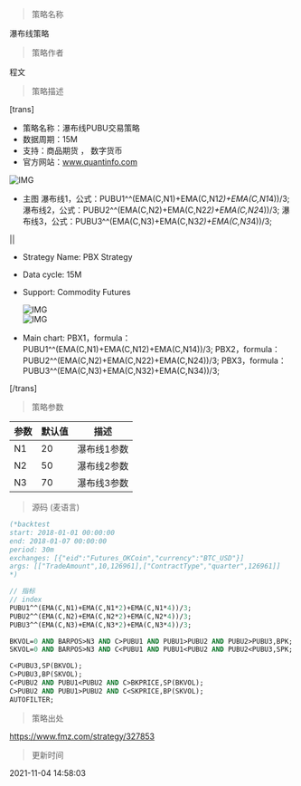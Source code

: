
> 策略名称

瀑布线策略

> 策略作者

程文

> 策略描述

[trans]
- 策略名称：瀑布线PUBU交易策略
- 数据周期：15M
- 支持：商品期货 ， 数字货币
- 官方网站：www.quantinfo.com

![IMG](https://www.fmz.com/upload/asset/3ba2dba0c6b01773b2c296438ff77d25.png)

- 主图
  瀑布线1，公式：PUBU1^^(EMA(C,N1)+EMA(C,N1*2)+EMA(C,N1*4))/3;
  瀑布线2，公式：PUBU2^^(EMA(C,N2)+EMA(C,N2*2)+EMA(C,N2*4))/3;
  瀑布线3，公式：PUBU3^^(EMA(C,N3)+EMA(C,N3*2)+EMA(C,N3*4))/3;

||

- Strategy Name: PBX Strategy
- Data cycle: 15M
- Support: Commodity Futures

  ![IMG](https://www.fmz.com/upload/asset/7a091a85a4f8af0a587ebd533b70145e.png)  
  ![IMG](https://www.fmz.com/upload/asset/151864a4e277271e6e9dce13515a0b4a.png) 

- Main chart:
  PBX1，formula：PUBU1^^(EMA(C,N1)+EMA(C,N12)+EMA(C,N14))/3;
  PBX2，formula：PUBU2^^(EMA(C,N2)+EMA(C,N22)+EMA(C,N24))/3;
  PBX3，formula：PUBU3^^(EMA(C,N3)+EMA(C,N32)+EMA(C,N34))/3;

[/trans]

> 策略参数



|参数|默认值|描述|
|----|----|----|
|N1|20|瀑布线1参数|PBX1 parameter|
|N2|50|瀑布线2参数|PBX2 parameter|
|N3|70|瀑布线3参数|PBX3 parameter|


> 源码 (麦语言)

``` pascal
(*backtest
start: 2018-01-01 00:00:00
end: 2018-01-07 00:00:00
period: 30m
exchanges: [{"eid":"Futures_OKCoin","currency":"BTC_USD"}]
args: [["TradeAmount",10,126961],["ContractType","quarter",126961]]
*)

// 指标
// index
PUBU1^^(EMA(C,N1)+EMA(C,N1*2)+EMA(C,N1*4))/3;
PUBU2^^(EMA(C,N2)+EMA(C,N2*2)+EMA(C,N2*4))/3;
PUBU3^^(EMA(C,N3)+EMA(C,N3*2)+EMA(C,N3*4))/3;

BKVOL=0 AND BARPOS>N3 AND C>PUBU1 AND PUBU1>PUBU2 AND PUBU2>PUBU3,BPK;
SKVOL=0 AND BARPOS>N3 AND C<PUBU1 AND PUBU1<PUBU2 AND PUBU2<PUBU3,SPK;

C<PUBU3,SP(BKVOL);
C>PUBU3,BP(SKVOL);
C<PUBU2 AND PUBU1<PUBU2 AND C>BKPRICE,SP(BKVOL);
C>PUBU2 AND PUBU1>PUBU2 AND C<SKPRICE,BP(SKVOL);
AUTOFILTER;
```

> 策略出处

https://www.fmz.com/strategy/327853

> 更新时间

2021-11-04 14:58:03
